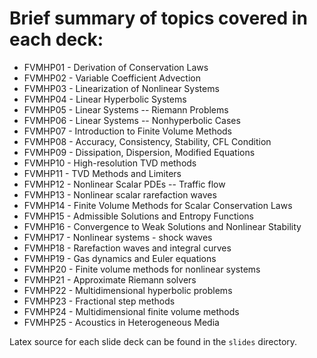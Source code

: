 # Brief summary of topics covered in each deck:

 - FVMHP01 - Derivation of Conservation Laws
 - FVMHP02 - Variable Coefficient Advection
 - FVMHP03 - Linearization of Nonlinear Systems
 - FVMHP04 - Linear Hyperbolic Systems
 - FVMHP05 - Linear Systems -- Riemann Problems
 - FVMHP06 - Linear Systems -- Nonhyperbolic Cases
 - FVMHP07 - Introduction to Finite Volume Methods
 - FVMHP08 - Accuracy, Consistency, Stability, CFL Condition
 - FVMHP09 - Dissipation, Dispersion, Modified Equations
 - FVMHP10 - High-resolution TVD methods
 - FVMHP11 - TVD Methods and Limiters
 - FVMHP12 - Nonlinear Scalar PDEs -- Traffic flow
 - FVMHP13 - Nonlinear scalar rarefaction waves
 - FVMHP14 - Finite Volume Methods for Scalar Conservation Laws
 - FVMHP15 - Admissible Solutions and Entropy Functions
 - FVMHP16 - Convergence to Weak Solutions and Nonlinear Stability
 - FVMHP17 - Nonlinear systems - shock waves
 - FVMHP18 - Rarefaction waves and integral curves
 - FVMHP19 - Gas dynamics and Euler equations
 - FVMHP20 - Finite volume methods for nonlinear systems
 - FVMHP21 - Approximate Riemann solvers
 - FVMHP22 - Multidimensional hyperbolic problems
 - FVMHP23 - Fractional step methods
 - FVMHP24 - Multidimensional finite volume methods
 - FVMHP25 - Acoustics in Heterogeneous Media

Latex source for each slide deck can be found in the `slides` directory.
